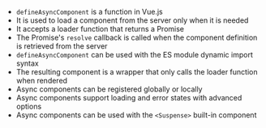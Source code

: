 - `defineAsyncComponent` is a function in Vue.js
- It is used to load a component from the server only when it is needed
- It accepts a loader function that returns a Promise
- The Promise's `resolve` callback is called when the component definition is retrieved from the server
- `defineAsyncComponent` can be used with the ES module dynamic import syntax
- The resulting component is a wrapper that only calls the loader function when rendered
- Async components can be registered globally or locally
- Async components support loading and error states with advanced options
- Async components can be used with the `<Suspense>` built-in component